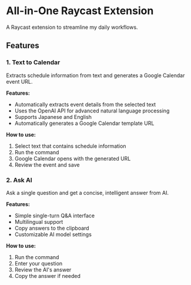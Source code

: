 # All-in-One Raycast Extension

A Raycast extension to streamline my daily workflows.

## Features

### 1. Text to Calendar

Extracts schedule information from text and generates a Google Calendar event URL.

**Features:**

- Automatically extracts event details from the selected text
- Uses the OpenAI API for advanced natural language processing
- Supports Japanese and English
- Automatically generates a Google Calendar template URL

**How to use:**

1. Select text that contains schedule information
2. Run the command
3. Google Calendar opens with the generated URL
4. Review the event and save

### 2. Ask AI

Ask a single question and get a concise, intelligent answer from AI.

**Features:**

- Simple single-turn Q&A interface
- Multilingual support
- Copy answers to the clipboard
- Customizable AI model settings

**How to use:**

1. Run the command
2. Enter your question
3. Review the AI's answer
4. Copy the answer if needed

